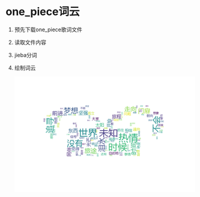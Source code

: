 # one_piece词云

1. 预先下载one_piece歌词文件

2. 读取文件内容

3. jieba分词

4. 绘制词云

   ![wordcloud2.png](https://github.com/Shylin/one_piece/blob/master/wordcloud2.png?raw=true)